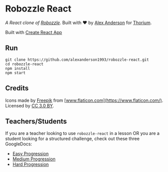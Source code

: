 # Robozzle React

_A React clone of [Robozzle](http://robozzle.com)._ Built with ❤️ by
[Alex Anderson](https://github.com/alexanderson1993) for
[Thorium](https://thoriumsim.com).

Built with [Create React App](https://github.com/facebook/create-react-app)

## Run

```
git clone https://github.com/alexanderson1993/robozzle-react.git
cd robozzle-react
npm install
npm start
```

## Credits

Icons made by [Freepik](http://www.freepik.com) from
[www.flaticon.com](https://www.flaticon.com/). Licensed by
[CC 3.0 BY](http://creativecommons.org/licenses/by/3.0/).

## Teachers/Students

If you are a teacher looking to use `robozzle-react` in a lesson OR you are a
student looking for a structured challenge, check out these three GoogleDocs:
- [Easy Progression](https://docs.google.com/document/d/19ykHJGduw7yxD03pZB4NkRHkpnK3uXweUoH8B4Z4ncQ)
- [Medium Progression](https://docs.google.com/document/d/1QiQHOOVJecKwnOi_IGNrIDqSbMQhL2UCoL90OGBYXFg)
- [Hard Progression](https://docs.google.com/document/d/1lbyMo9sIvVTtr-Fk_gvl6AJ95cIF3Lqfb3GPbVequhk)
